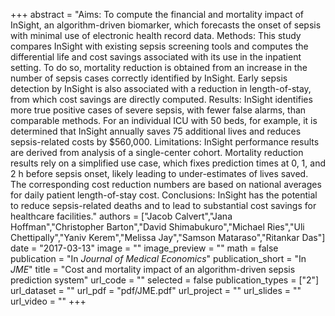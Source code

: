 +++
abstract = "Aims: To compute the financial and mortality impact of InSight, an algorithm-driven biomarker, which forecasts the onset of sepsis with minimal use of electronic health record data. Methods: This study compares InSight with existing sepsis screening tools and computes the differential life and cost savings associated with its use in the inpatient setting. To do so, mortality reduction is obtained from an increase in the number of sepsis cases correctly identified by InSight. Early sepsis detection by InSight is also associated with a reduction in length-of-stay, from which cost savings are directly computed. Results: InSight identifies more true positive cases of severe sepsis, with fewer false alarms, than comparable methods. For an individual ICU with 50 beds, for example, it is determined that InSight annually saves 75 additional lives and reduces sepsis-related costs by $560,000. Limitations: InSight performance results are derived from analysis of a single-center cohort. Mortality reduction results rely on a simplified use case, which fixes prediction times at 0, 1, and 2 h before sepsis onset, likely leading to under-estimates of lives saved. The corresponding cost reduction numbers are based on national averages for daily patient length-of-stay cost. Conclusions: InSight has the potential to reduce sepsis-related deaths and to lead to substantial cost savings for healthcare facilities."
authors = ["Jacob Calvert","Jana Hoffman","Christopher Barton","David Shimabukuro","Michael Ries","Uli Chettipally","Yaniv Kerem","Melissa Jay","Samson Mataraso","Ritankar Das"]
date = "2017-03-13"
image = ""
image_preview = ""
math = false
publication = "In *Journal of Medical Economics*"
publication_short = "In *JME*"
title = "Cost and mortality impact of an algorithm-driven sepsis prediction system"
url_code = ""
selected = false
publication_types = ["2"]
url_dataset = ""
url_pdf = "pdf/JME.pdf"
url_project = ""
url_slides = ""
url_video = ""
+++
